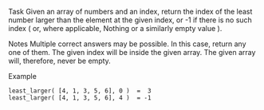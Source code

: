 Task
Given an array of numbers and an index, return the index of the least number larger than the element at the given index, or -1 if there is no such index ( or, where applicable, Nothing or a similarly empty value ).

Notes
Multiple correct answers may be possible. In this case, return any one of them.
The given index will be inside the given array.
The given array will, therefore, never be empty.

Example

```
least_larger( [4, 1, 3, 5, 6], 0 )  =  3
least_larger( [4, 1, 3, 5, 6], 4 )  = -1
```